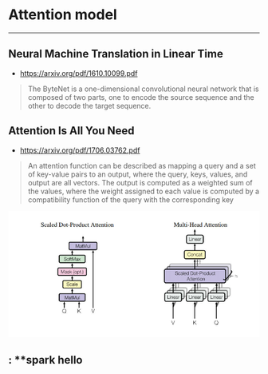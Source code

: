 # Attention model
---------
## Neural Machine Translation in Linear Time

- https://arxiv.org/pdf/1610.10099.pdf    
> The ByteNet is a one-dimensional convolutional neural network that is composed of two parts, one to encode the source sequence and the other to decode the target sequence.

## Attention Is All You Need

- https://arxiv.org/pdf/1706.03762.pdf
    
> An attention function can be described as mapping a query and a set of key-value pairs to an output, where the query, keys, values, and output are all vectors. The output is computed as a weighted sum of the values, where the weight assigned to each value is computed by a compatibility function of the query with the corresponding key

![Attention](IMG20180405_01_attention.jpg "Optional title") 

:   **spark hello
---------